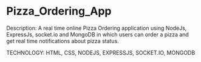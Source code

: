 # Pizza_Ordering_App
Description: A real time online Pizza Ordering application using NodeJs, ExpressJs, socket.io and MongoDB in which users can order a pizza and get real time notifications about pizza status.

TECHNOLOGY: HTML, CSS, NODEJS, EXPRESSJS, SOCKET.IO, MONGODB
